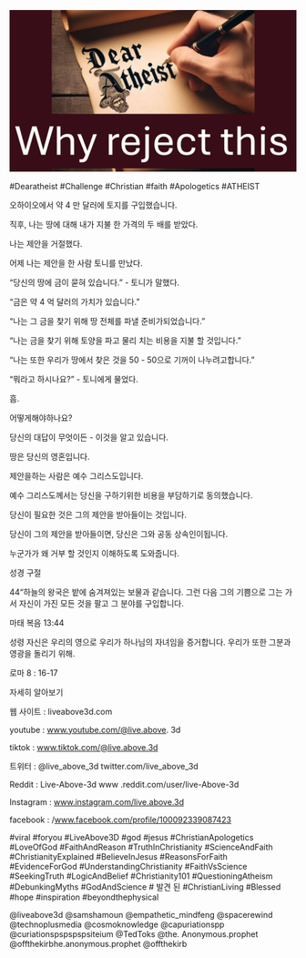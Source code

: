 ![Video cover image](../cover.jpg "cover photo")

#Dearatheist #Challenge #Christian #faith #Apologetics #ATHEIST

오하이오에서 약 4 만 달러에 토지를 구입했습니다.

직후, 나는 땅에 대해 내가 지불 한 가격의 두 배를 받았다.

나는 제안을 거절했다.

어제 나는 제안을 한 사람 토니를 만났다.

“당신의 땅에 금이 묻혀 있습니다.” - 토니가 말했다.

“금은 약 4 억 달러의 가치가 있습니다.”

“나는 그 금을 찾기 위해 땅 전체를 파낼 준비가되었습니다.”

“나는 금을 찾기 위해 토양을 파고 물리 치는 비용을 지불 할 것입니다.”

“나는 또한 우리가 땅에서 찾은 것을 50 - 50으로 기꺼이 나누려고합니다.”

“뭐라고 하시나요?” - 토니에게 물었다.

흠.

어떻게해야하나요?

당신의 대답이 무엇이든 - 이것을 알고 있습니다.

땅은 당신의 영혼입니다.

제안을하는 사람은 예수 그리스도입니다.

예수 그리스도께서는 당신을 구하기위한 비용을 부담하기로 동의했습니다.

당신이 필요한 것은 그의 제안을 받아들이는 것입니다.

당신이 그의 제안을 받아들이면, 당신은 그와 공동 상속인이됩니다.

누군가가 왜 거부 할 것인지 이해하도록 도와줍니다.

성경 구절

44“하늘의 왕국은 밭에 숨겨져있는 보물과 같습니다. 그런 다음 그의 기쁨으로 그는 가서 자신이 가진 모든 것을 팔고 그 분야를 구입합니다.

마태 복음 13:44

성령 자신은 우리의 영으로 우리가 하나님의 자녀임을 증거합니다. 우리가 또한 그분과 영광을 돌리기 위해.

로마 8 : 16-17

자세히 알아보기

웹 사이트 : liveabove3d.com

youtube : www.youtube.com/@live.above. 3d

tiktok : www.tiktok.com/@live.above.3d

트위터 : @live_above_3d twitter.com/live_above_3d

Reddit : Live-Above-3d www .reddit.com/user/live-Above-3d

Instagram : www.instagram.com/live.above.3d

facebook : /www.facebook.com/profile/100092339087423  

#viral #foryou #LiveAbove3D #god #jesus #ChristianApologetics #LoveOfGod #FaithAndReason #TruthInChristianity #ScienceAndFaith #ChristianityExplained #BelieveInJesus #ReasonsForFaith #EvidenceForGod #UnderstandingChristianity #FaithVsScience #SeekingTruth #LogicAndBelief #Christianity101 #QuestioningAtheism #DebunkingMyths #GodAndScience # 발견 된 #ChristianLiving #Blessed #hope #inspiration #beyondthephysical

@liveabove3d @samshamoun @empathetic_mindfeng @spacerewind @technoplusmedia @cosmoknowledge @capuriationspp @curiationspspspspsiteium @TedToks @the. Anonymous.prophet @offthekirbhe.anonymous.prophet @offthekirb